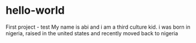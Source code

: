 # hello-world
First project - test
My name is abi and i am a third culture kid. i was born in nigeria, raised in the united states and recently moved back to nigeria
